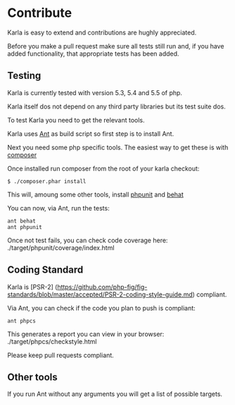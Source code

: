 # Contribute

Karla is easy to extend and contributions are hughly appreciated.

Before you make a pull request make sure all tests still run and, if you have added functionality, that appropriate tests has been added. 

## Testing

Karla is currently tested with version 5.3, 5.4 and 5.5 of php.

Karla itself dos not depend on any third party libraries but its test suite dos.

To test Karla you need to get the relevant tools. 

Karla uses [Ant](http://ant.apache.org/) as build script so first step is to install Ant.

Next you need some php specific tools. The easiest way to get these is with [composer](https://getcomposer.org/)

Once installed run composer from the root of your karla checkout:
```
$ ./composer.phar install
``` 

This will, amoung some other tools, install [phpunit](http://phpunit.de/) and [behat](http://behat.org/)

You can now, via Ant, run the tests:
```
ant behat
ant phpunit
```

Once not test fails, you can check code coverage here: ./target/phpunit/coverage/index.html 

## Coding Standard

Karla is [PSR-2] (https://github.com/php-fig/fig-standards/blob/master/accepted/PSR-2-coding-style-guide.md) compliant. 

Via Ant, you can check if the code you plan to push is compliant:
```
ant phpcs
``` 

This generates a report you can view in your browser: ./target/phpcs/checkstyle.html

Please keep pull requests compliant.

## Other tools

If you run Ant without any arguments you will get a list of possible targets.



